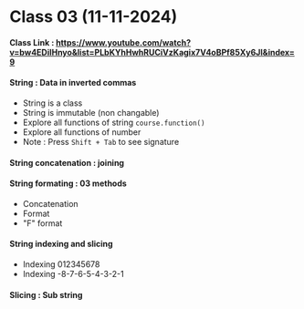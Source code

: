 # Class 03 (11-11-2024)
#### Class Link : https://www.youtube.com/watch?v=bw4EDiIHnyo&list=PLbKYhHwhRUCiVzKagix7V4oBPf85Xy6Jl&index=9
#### String : Data in inverted commas
- String is a class
- String is immutable (non changable)
- Explore all functions of string `course.function()`
- Explore all functions of number
- Note : Press `Shift + Tab` to see signature
#### String concatenation : joining
#### String formating : 03 methods
- Concatenation
- Format
- "F" format
#### String indexing and slicing
- Indexing 012345678
- Indexing -8-7-6-5-4-3-2-1
#### Slicing : Sub string
